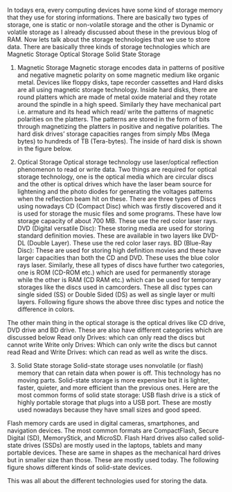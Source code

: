 
In todays era, every computing devices have some kind of storage memory that they use for storing informations. There are basically two types of storage, one is static or non-volatile storage and the other is Dynamic or volatile storage as I already discussed about these in the previous blog of RAM. Now lets talk about the storage technologies that we use to store data. There are basically three kinds of storage technologies which are
Magnetic Storage
Optical Storage
Solid State Storage
1. Magnetic Storage
Magnetic storage encodes data in patterns of positive and negative magnetic polarity on some magnetic medium like organic metal. Devices like floppy disks, tape recorder cassettes and Hard disks are all using magnetic storage technology. Inside hard disks, there are round platters which are made of metal oxide material and they rotate around the spindle in a high speed. Similarly they have mechanical part i.e. armature and its head which read/ write the patterns of magnetic polarities on the platters. The patterns are stored in the form of bits through magnetizing the platters in positive and negative polarities. The hard disk drives’ storage capacities ranges from simply Mbs (Mega bytes) to hundreds of TB (Tera-bytes). The inside of hard disk is shown in the figure below.


2. Optical Storage
Optical storage technology use laser/optical reflection phenomenon to read or write data. Two things are required for optical storage technology, one is the optical media which are circular discs and the other is optical drives which have the laser beam source for lightening and the photo diodes for generating the voltages patterns when the reflection beam hit on these.
There are three types of Discs using nowadays
CD (Compact Disc) which was firstly discovered and it is used for storage the music files and some programs. These have low storage capacity of about 700 MB. These use the red color laser rays.
DVD (Digital versatile Disc): These storing media are used for storing standard definition movies. These are available in two layers like DVD-DL (Double Layer). These use the red color laser rays.
BD (Blue-Ray Disc): These are used for storing high definition movies and these have larger capacities than both the CD and DVD. These uses the blue color rays laser.
Similarly, these all types of discs have further two categories, one is ROM (CD-ROM etc.) which are used for permanently storage while the other is RAM (CD RAM etc.) which can be used for temporary storages like the discs used in camcorders.
These all disc types can single sided (SS) or Double Sided (DS) as well as single layer or multi layers.
Following figure shows the above three disc types and notice the difference in colors.

The other main thing in the optical storage is the optical drives like CD drive, DVD drive and BD drive. These are also have different categories which are discussed below
Read only Drives: which can only read the discs but cannot write
Write only Drives: Which can only write the discs but cannot read
Read and Write Drives: which can read as well as write the discs.


3. Solid State storage
Solid-state storage uses nonvolatile (or flash) memory that can retain data when power is off. This technology has no moving parts. Solid-state storage is more expensive but it is lighter, faster, quieter, and more efficient than the previous ones. Here are the most common forms of solid state storage:
USB flash drive is a stick of highly portable storage that plugs into a USB port. These are mostly used nowadays because they have small sizes and good speed.

Flash memory cards are used in digital cameras, smartphones, and navigation devices. The most common formats are CompactFlash, Secure Digital (SD), MemoryStick, and MicroSD.
Flash Hard drives also called solid-state drives (SSDs) are mostly used in the laptops, tablets and many portable devices. These are same in shapes as the mechanical hard drives but in smaller size than those. These are mostly used today.
The following figure shows different kinds of solid-state devices.

This was all about the different technologies used for storing the data.
